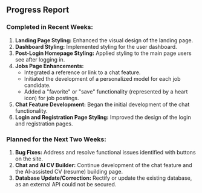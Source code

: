 ## Progress Report

### Completed in Recent Weeks:

1.  **Landing Page Styling:** Enhanced the visual design of the landing page.
2.  **Dashboard Styling:** Implemented styling for the user dashboard.
3.  **Post-Login Homepage Styling:** Applied styling to the main page users see after logging in.
4.  **Jobs Page Enhancements:**
    *   Integrated a reference or link to a chat feature.
    *   Initiated the development of a personalized model for each job candidate.
    *   Added a "favorite" or "save" functionality (represented by a heart icon) for job postings.
5.  **Chat Feature Development:** Began the initial development of the chat functionality.
6.  **Login and Registration Page Styling:** Improved the design of the login and registration pages.

### Planned for the Next Two Weeks:

1.  **Bug Fixes:** Address and resolve functional issues identified with buttons on the site.
2.  **Chat and AI CV Builder:** Continue development of the chat feature and the AI-assisted CV (resume) building page.
3.  **Database Update/Correction:** Rectify or update the existing database, as an external API could not be secured. 